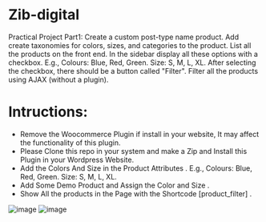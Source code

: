 # Zib-digital
Practical Project
Part1:
Create a custom post-type name product.
Add create taxonomies for colors, sizes, and categories to the product.
List all the products on the front end.
In the sidebar display all these options with a checkbox.
E.g., Colours: Blue, Red, Green. Size: S, M, L, XL.
After selecting the checkbox, there should be a button called "Filter".
Filter all the products using AJAX (without a plugin).

# Intructions:
- Remove the Woocommerce Plugin if install in your website, It may affect the functionality of this plugin.
- Please Clone this repo in your system and make a Zip and Install this Plugin in your Wordpress Website.
- Add the Colors And Size in the Product Attributes . E.g., Colours: Blue, Red, Green. Size: S, M, L, XL.
- Add Some Demo Product and Assign the Color and Size .
-  Show All the products in the Page with the Shortcode [product_filter] .
  
  
![image](https://github.com/Mayurkhuman07/Zib-digital/assets/55486930/3e7f9407-680c-40cd-98d7-44902997b5ef)
![image](https://github.com/Mayurkhuman07/Zib-digital/assets/55486930/6d20c774-992e-49e5-870d-5e7572473c77)


